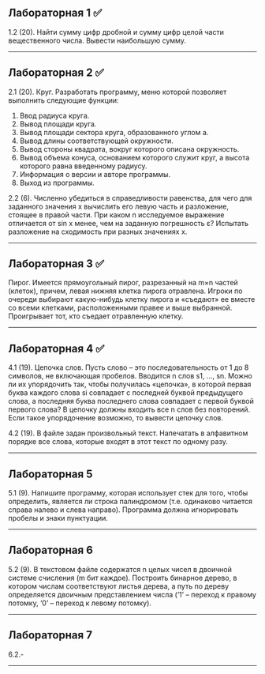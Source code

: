 ## Лабораторная 1 :white_check_mark:  

1.2 (20). Найти сумму цифр дробной и сумму цифр целой части
вещественного числа. Вывести наибольшую сумму.
___
## Лабораторная 2 :white_check_mark: 

2.1 (20). Круг. Разработать программу, меню которой позволяет выполнить
следующие функции:
1. Ввод радиуса круга.
2. Вывод площади круга.
3. Вывод площади сектора круга, образованного углом a.
4. Вывод длины соответствующей окружности.
5. Вывод стороны квадрата, вокруг которого описана окружность.
6. Вывод объема конуса, основанием которого служит круг, а
высота которого равна введенному радиусу.
7. Информация о версии и авторе программы.
8. Выход из программы.

2.2 (6). Численно убедиться в справедливости равенства, для чего для
заданного значения х вычислить его левую часть и разложение,
стоящее в правой части. При каком n исследуемое выражение
отличается от sin x менее, чем на заданную погрешность ε?
Испытать разложение на сходимость при разных значениях х.
___
## Лабораторная 3 :white_check_mark:  

Пирог. Имеется прямоугольный пирог, разрезанный на m×n частей
(клеток), причем, левая нижняя клетка пирога отравлена. Игроки по
очереди выбирают какую-нибудь клетку пирога и «съедают» ее
вместе со всеми клетками, расположенными правее и выше
выбранной. Проигрывает тот, кто съедает отравленную клетку.
___
## Лабораторная 4 :white_check_mark:  

4.1 (19). Цепочка слов. Пусть слово – это последовательность от 1 до 8
символов, не включающая пробелов. Вводится n слов s1, ..., sn.
Можно ли их упорядочить так, чтобы получилась «цепочка», в
которой первая буква каждого слова si совпадает с последней буквой
предыдущего слова, а последняя буква последнего слова совпадает с
первой буквой первого слова? В цепочку должны входить все n слов
без повторений. Если такое упорядочение возможно, то вывести
цепочку слов.

4.2 (19). В файле задан произвольный текст. Напечатать в алфавитном
порядке все слова, которые входят в этот текст по одному разу.
___
## Лабораторная 5

5.1 (9). Напишите программу, которая использует стек для того, чтобы
определить, является ли строка палиндромом (т.е. одинаково
читается справа налево и слева направо). Программа должна
игнорировать пробелы и знаки пунктуации.
___
## Лабораторная 6

5.2 (9). В текстовом файле содержатся n целых чисел в двоичной системе
счисления (m бит каждое). Построить бинарное дерево, в котором
числам соответствуют листья дерева, а путь по дереву определяется
двоичным представлением числа (‘1’ – переход к правому потомку,
‘0’ – переход к левому потомку).
___

## Лабораторная 7

6.2.-

___
